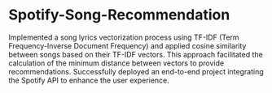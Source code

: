 # Spotify-Song-Recommendation

Implemented a song lyrics vectorization process using TF-IDF (Term Frequency-Inverse Document Frequency) and applied cosine similarity between songs based on their TF-IDF vectors. This approach facilitated the calculation of the minimum distance between vectors to provide recommendations. Successfully deployed an end-to-end project integrating the Spotify API to enhance the user experience.
